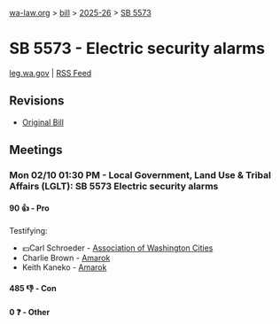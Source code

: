 [wa-law.org](/) > [bill](/bill/) > [2025-26](/bill/2025-26/) > [SB 5573](/bill/2025-26/sb/5573/)

# SB 5573 - Electric security alarms
[leg.wa.gov](https://app.leg.wa.gov/billsummary?BillNumber=5573&Year=2025&Initiative=false) | [RSS Feed](./rss.xml)

## Revisions
* [Original Bill](1/)

## Meetings
### Mon 02/10 01:30 PM - Local Government, Land Use & Tribal Affairs (LGLT): SB 5573 Electric security alarms
#### 90 👍 - Pro
Testifying:
* 💵Carl Schroeder - [Association of Washington Cities](/org/association_of_washington_cities/)
* Charlie Brown - [Amarok](/org/amarok/)
* Keith Kaneko - [Amarok](/org/amarok/)

#### 485 👎 - Con

#### 0 ❓ - Other
